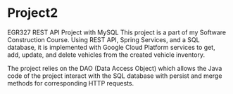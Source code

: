 # Project2
EGR327 REST API Project with MySQL
This project is a part of my Software Construction Course. Using REST API, Spring Services, and a SQL database, it is implemented with Google Cloud
Platform services to get, add, update, and delete vehicles from the created vehicle inventory.

The project relies on the DAO (Data Access Object) which allows the Java code of the project interact with the SQL database with persist and merge methods for corresponding HTTP requests.
